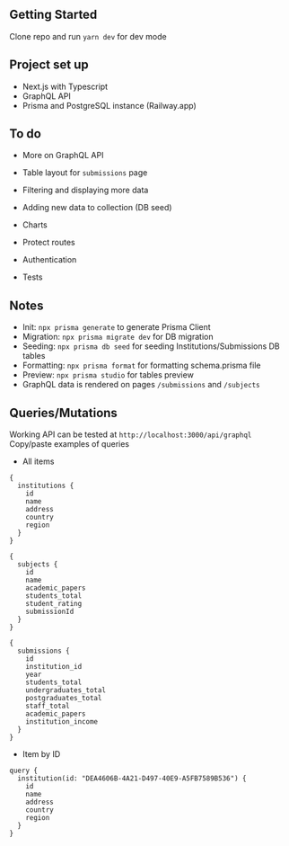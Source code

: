 ## Getting Started

Clone repo and run `yarn dev` for dev mode

## Project set up

- Next.js with Typescript
- GraphQL API
- Prisma and PostgreSQL instance (Railway.app)

## To do

- More on GraphQL API
- Table layout for `submissions` page
- Filtering and displaying more data
- Adding new data to collection (DB seed)

- Charts
- Protect routes
- Authentication
- Tests

## Notes

- Init: `npx prisma generate` to generate Prisma Client
- Migration: `npx prisma migrate dev` for DB migration
- Seeding: `npx prisma db seed` for seeding Institutions/Submissions DB tables
- Formatting: `npx prisma format` for formatting schema.prisma file
- Preview: `npx prisma studio` for tables preview
- GraphQL data is rendered on pages `/submissions` and `/subjects`

## Queries/Mutations

Working API can be tested at `http://localhost:3000/api/graphql`
Copy/paste examples of queries

- All items

```
{
  institutions {
    id
    name
    address
    country
    region
  }
}
```

```
{
  subjects {
    id
    name
    academic_papers
    students_total
    student_rating
    submissionId
  }
}
```

```
{
  submissions {
    id
    institution_id
    year
    students_total
    undergraduates_total
    postgraduates_total
    staff_total
    academic_papers
    institution_income
  }
}
```

- Item by ID

```
query {
  institution(id: "DEA4606B-4A21-D497-40E9-A5FB7589B536") {
    id
    name
    address
    country
    region
  }
}
```
